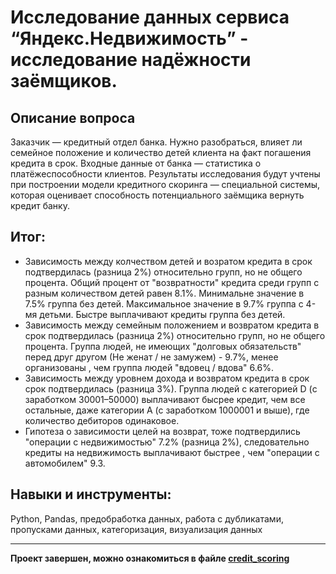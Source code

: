 # Исследование данных сервиса “Яндекс.Недвижимость” - исследование надёжности заёмщиков.

## Описание вопроса
Заказчик — кредитный отдел банка. Нужно разобраться, влияет ли семейное положение и количество детей клиента на факт погашения кредита в срок. Входные данные от банка — статистика о платёжеспособности клиентов.
Результаты исследования будут учтены при построении модели кредитного скоринга — специальной системы, которая оценивает способность потенциального заёмщика вернуть кредит банку.

## Итог:
* Зависимость между колчеством детей и возратом кредита в срок подтвердилась (разница 2%) относительно групп, но не общего процента. Общий процент от "возвратности" кредита среди групп с разным количеством детей равен 8.1%. Минимальне значение в 7.5% группа без детей. Максимальное значение в 9.7% группа с 4-мя детьми. Быстре выплачивают кредиты группа без детей.
* Зависимость между семейным положением и возвратом кредита в срок подтвердилась (разница 2%) относительно групп, но не общего процента. Группа людей, не имеющих "долговых обязательств" перед друг другом (Не женат / не замужем) - 9.7%, менее организованы , чем группа людей "вдовец / вдова" 6.6%.
* Зависимость между уровнем дохода и возвратом кредита в срок срок подтвердилась (разница 3%). Группа людей с категорией D (с заработком 30001–50000) выплачивают бысрее кредит, чем все остальные, даже категории А (с заработком 1000001 и выше), где количество дебиторов одинаковое.
* Гипотеза о зависимости целей на возврат, тоже подтвердились "операции с недвижимостью" 7.2% (разница 2%), следовательно кредиты на недвижимость выплачивают быстрее , чем "операции с автомобилем" 9.3.

## Навыки и инструменты:
Python, Pandas, предобработка данных, работа с дубликатами, пропусками данных, категоризация, визуализация данных

---
**Проект завершен, можно ознакомиться в файле [credit_scoring]()**

